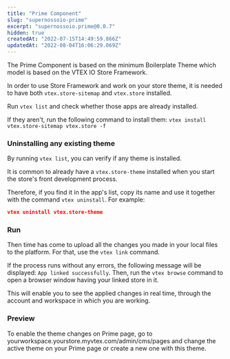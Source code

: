 ```yaml
---
title: "Prime Component"
slug: "supernossoio-prime"
excerpt: "supernossoio.prime@0.0.7"
hidden: true
createdAt: "2022-07-15T14:49:59.866Z"
updatedAt: "2022-08-04T16:06:29.069Z"
---
```

The Prime Component is based on the minimum Boilerplate Theme which model is based on the VTEX IO Store Framework.

In order to use Store Framework and work on your store theme, it is needed to have both `vtex.store-sitemap` and `vtex.store` installed.

Run  `vtex list`  and check whether those apps are already installed. 

If they aren't, run the following command to install them: `vtex install vtex.store-sitemap vtex.store -f`

### Uninstalling any existing theme

By running `vtex list`,  you can verify if any theme is installed.

It is common to already have a `vtex.store-theme`  installed when you start the store's front development process. 

Therefore, if you find it in the app's list, copy its name and use it together with the command `vtex uninstall`. For example:

```json
vtex uninstall vtex.store-theme
```

### Run

Then time has come to upload all the changes you made in your local files to the platform. For that, use the `vtex link` command. 

If the process runs without any errors, the following message will be displayed: `App linked successfully`. Then, run the `vtex browse` command to open a browser window having your linked store in it.

This will enable you to see the applied changes in real time, through the account and workspace in which you are working.

### Preview

To enable the theme changes on Prime page, go to yourworkspace.yourstore.myvtex.com/admin/cms/pages and change the active theme on your Prime page or create a new one with this theme.